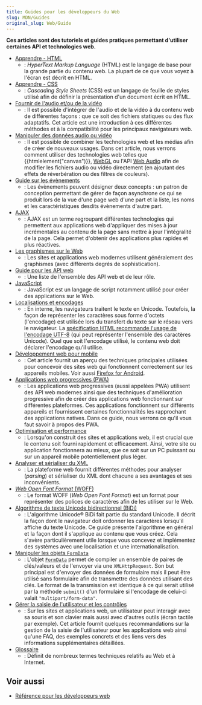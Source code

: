 ```yaml
---
title: Guides pour les développeurs du Web
slug: MDN/Guides
original_slug: Web/Guide
---
```


**Ces articles sont des tutoriels et guides pratiques permettant d'utiliser certaines API et technologies web.**

- [Apprendre - HTML](/fr/docs/Learn_web_development/Core/Structuring_content)
  - : _HyperText Markup Language_ (HTML) est le langage de base pour la grande partie du contenu web. La plupart de ce que vous voyez à l'écran est décrit en HTML.
- [Apprendre - CSS](/fr/docs/Learn_web_development/Core/Styling_basics)
  - : _Cascading Style Sheets_ (CSS) est un langage de feuille de styles utilisé afin de définir la présentation d'un document écrit en HTML.
- [Fournir de l'audio et/ou de la vidéo](/fr/docs/Web/Media/Guides/Audio_and_video_delivery)
  - : Il est possible d'intégrer de l'audio et de la vidéo à du contenu web de différentes façons : que ce soit des fichiers statiques ou des flux adaptatifs. Cet article est une introduction à ces différentes méthodes et à la compatibilité pour les principaux navigateurs web.
- [Manipuler des données audio ou vidéo](/fr/docs/Web/Media/Guides/Audio_and_video_manipulation)
  - : Il est possible de combiner les technologies web et les médias afin de créer de nouveaux usages. Dans cet article, nous verrons comment utiliser des technologies web telles que {{htmlelement("canvas")}}, [WebGL](/fr/docs/Web/API/WebGL_API) ou l'API [Web Audio](/fr/docs/Web/API/Web_Audio_API) afin de modifier les fichiers audio ou vidéo directement (en ajoutant des effets de réverbération ou des filtres de couleurs).
- [Guide sur les évènements](/fr/docs/Web/Events)
  - : Les évènements peuvent désigner deux concepts : un patron de conception permettant de gérer de façon asynchrone ce qui se produit lors de la vue d'une page web d'une part et la liste, les noms et les caractéristiques desdits évènements d'autre part.
- [AJAX](/fr/docs/Learn_web_development/Core/Scripting/Network_requests)
  - : AJAX est un terme regroupant différentes technologies qui permettent aux applications web d'appliquer des mises à jour incrémentales au contenu de la page sans mettre à jour l'intégralité de la page. Cela permet d'obtenir des applications plus rapides et plus réactives.
- [Les graphismes sur le Web](/fr/docs/Learn_web_development/Core/Structuring_content/HTML_images)
  - : Les sites et applications web modernes utilisent généralement des graphismes (avec différents degrés de sophistication).
- [Guide pour les API web](/fr/docs/Web/API)
  - : Une liste de l'ensemble des API web et de leur rôle.
- [JavaScript](/fr/docs/Web/JavaScript)
  - : JavaScript est un langage de script notamment utilisé pour créer des applications sur le Web.
- [Localisations et encodages](/fr/docs/Localizations_and_character_encodings)
  - : En interne, les navigateurs traitent le texte en Unicode. Toutefois, la façon de représenter les caractères sous forme d'octets (l'encodage) est utilisée lors du transfert du texte sur le réseau vers le navigateur. La [spécification HTML recommande l'usage de l'encodage UTF-8](https://www.whatwg.org/specs/web-apps/current-work/multipage/semantics.html#charset) (qui peut représenter l'ensemble des caractères Unicode). Quel que soit l'encodage utilisé, le contenu web doit déclarer l'encodage qu'il utilise.
- [Développement web pour mobile](/fr/docs/Learn_web_development/Core/CSS_layout/Responsive_Design)
  - : Cet article fournit un aperçu des techniques principales utilisées pour concevoir des sites web qui fonctionnent correctement sur les appareils mobiles. Voir aussi [Firefox for Android](/fr/docs/Mozilla/Firefox_pour_Android).
- [Applications web progressives (PWA)](/fr/docs/Web/Progressive_web_apps#core_pwa_guides)
  - : Les applications web progressives (aussi appelées PWA) utilisent des API web modernes ainsi que des techniques d'amélioration progressive afin de créer des applications web fonctionnant sur différentes plateformes. Ces applications fonctionnent sur différents appareils et fournissent certaines fonctionnalités les rapprochant des applications natives. Dans ce guide, nous verrons ce qu'il vous faut savoir à propos des PWA.
- [Optimisation et performance](/fr/docs/Web/Performance)
  - : Lorsqu'on construit des sites et applications web, il est crucial que le contenu soit fourni rapidement et efficacement. Ainsi, votre site ou application fonctionnera au mieux, que ce soit sur un PC puissant ou sur un appareil mobile potentiellement plus léger.
- [Analyser et sérialiser du XML](/fr/docs/Web/XML/Parsing_and_serializing_XML)
  - : La plateforme web fournit différentes méthodes pour analyser (_parsing_) et sérialiser du XML dont chacune a ses avantages et ses inconvénients.
- [_Web Open Font Format_ (WOFF)](/fr/docs/Web/CSS/CSS_fonts/WOFF)
  - : Le format WOFF (_Web Open Font Format_) est un format pour représenter des polices de caractères afin de les utiliser sur le Web.
- [Algorithme de texte Unicode bidirectionnel (BiDi)](/fr/docs/Web/Guide/Unicode_Bidrectional_Text_Algorithm)
  - : L'algorithme Unicode® BiDi fait partie du standard Unicode. Il décrit la façon dont le navigateur doit ordonner les caractères lorsqu'il affiche du texte Unicode. Ce guide présente l'algorithme en général et la façon dont il s'applique au contenu que vous créez. Cela s'avère particulièrement utile lorsque vous concevez et implémentez des systèmes avec une localisation et une internationalisation.
- [Manipuler les objets `FormData`](/fr/docs/Web/API/XMLHttpRequest_API/Using_FormData_Objects)
  - : L'objet [`FormData`](/fr/docs/Web/API/FormData) permet de compiler un ensemble de paires de clés/valeurs et de l'envoyer via une `XMLHttpRequest`. Son but principal est d'envoyer des données de formulaire mais il peut être utilisé sans formulaire afin de transmettre des données utilisant des clés. Le format de la transmission est identique à ce qui serait utilisé par la méthode `submit()` d'un formulaire si l'encodage de celui-ci valait `"multipart/form-data"`.
- [Gérer la saisie de l'utilisateur et les contrôles](/fr/docs/Learn_web_development/Extensions/Forms/User_input_methods)
  - : Sur les sites et applications web, un utilisateur peut interagir avec sa souris et son clavier mais aussi avec d'autres outils (écran tactile par exemple). Cet article fournit quelques recommandations sur la gestion de la saisie de l'utilisateur pour les applications web ainsi qu'une FAQ, des exemples concrets et des liens vers des informations supplémentaires détaillées.
- [Glossaire](/fr/docs/Glossary)
  - : Définit de nombreux termes techniques relatifs au Web et à Internet.

## Voir aussi

- [Référence pour les développeurs web](/fr/docs/Web)
